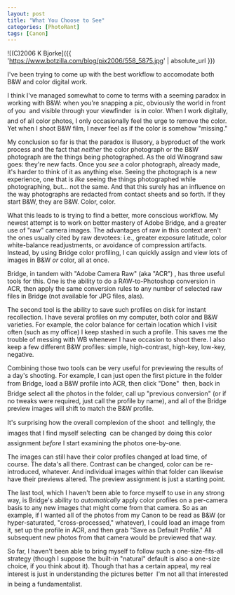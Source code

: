 ```yaml
---
layout: post
title: "What You Choose to See"
categories: [PhotoRant]
tags: [Canon]
---
```



![(C)2006 K Bjorke]({{ 'https://www.botzilla.com/blog/pix2006/558_5875.jpg' | absolute_url }})


I've been trying to come up with the best workflow to accomodate both B&W and color digital work.

I think I've managed somewhat to come to terms with a seeming paradox in working with B&W: when you're snapping a pic, obviously the world in front of you &#151; and visible through your viewfinder &#151; is in color. When I work digitally, and of all color photos, I only occasionally feel the urge to remove the color. Yet when I shoot B&W film, I never feel as if the color is somehow "missing."

My conclusion so far is that the paradox is illusory, a byproduct of the work process and the fact that <i>neither</i> the color photograph or the B&W photograph are the things being photographed. As the old Winogrand saw goes: they're new facts. Once you <i>see</i> a color photograph, already made, it's harder to think of it as anything else. Seeing the photograph is a new experience, one that is <i>like</i> seeing the things photographed while photographing, but... not the same. And that this surely has an influence on the way photographs are redacted from contact sheets and so forth. If they start B&W, they are B&W. Color, color.


<!--more-->
What this leads to is trying to find a better, more conscious workflow. My newest attempt is to work on better mastery of Adobe Bridge, and a greater use of "raw" camera images. The advantages of raw in this context aren't the ones usually cited by raw devotees: i.e., greater exposure latitude, color white-balance readjustments, or avoidance of compression artifacts. Instead, by using Bridge color profiling, I can quickly assign and view lots of images in B&W <i>or</i> color, all at once.

Bridge, in tandem with "Adobe Camera Raw" (aka "ACR") , has three useful tools for this. One is the ability to do a RAW-to-Photoshop conversion in ACR, then apply the same conversion rules to any number of selected raw files in Bridge (not available for JPG files, alas).

The second tool is the ability to save such profiles on disk for instant recollection. I have several profiles on my computer, both color and B&W varieties. For example, the color balance for certain location which I visit often (such as my office) I keep stashed in such a profile. This saves me the trouble of messing with WB whenever I have occasion to shoot there. I also keep a few different B&W profiles: simple, high-contrast, high-key, low-key, negative.

Combining those two tools can be very useful for previewing the results of a day's shooting. For example, I can just open the first picture in the folder from Bridge, load a B&W profile into ACR, then click "Done" &#151; then, back in Bridge  select all the photos in the folder, call up "previous conversion" (or if no tweaks were required, just call the profile by name), and all of the Bridge preview images will shift to match the B&W profile.

It's surprising how the overall complexion of the shoot &#151; and tellingly, the images that I find myself selecting &#151; can be changed by doing this color assignment <i>before</i> I start examining the photos one-by-one.

The images can still have their color profiles changed at load time, of course. The data's all there. Contrast can be changed, color can be re-introduced, whatever. And individual images within that folder can likewise have their previews altered. The preview assignment is just a starting point.

The last tool, which I haven't been able to force myself to use in any strong way, is Bridge's ability to <i>automatically</i> apply color profiles on a per-camera basis to any new images that might come from that camera. So as an example, if I wanted all of the photos from my Canon to be read as B&W (or hyper-saturated, "cross-processed," whatever), I could load an image from it, set up the profile in ACR, and then grab "Save as Default Profile." All subsequent new photos from that camera would be previewed that way.

So far, I haven't been able to bring myself to follow such a one-size-fits-all strategy (though I suppose the built-in "natural" default is also a one-size choice, if you think about it). Though that has a certain appeal, my real interest is just in understanding the pictures better &#151; I'm not all that interested in being a fundamentalist.

